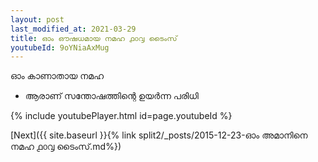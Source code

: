 ```yaml
---
layout: post
last_modified_at: 2021-03-29
title: ഓം ഔഷധമായ നമഹ ൧൦൮ ടൈംസ്
youtubeId: 9oYNiaAxMug
---
```

 
 
 ഓം കാണാതായ നമഹ 
 
 -  ആരാണ് സന്തോഷത്തിന്റെ ഉയർന്ന പരിധി 
 
  
 
  
 
 
 
 
 
 


{% include youtubePlayer.html id=page.youtubeId %}
 
[Next]({{ site.baseurl }}{% link  split2/_posts/2015-12-23-ഓം അമാനിനെ നമഹ ൧൦൮ ടൈംസ്.md%})
 
